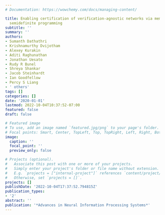 ```yaml
---
# Documentation: https://wowchemy.com/docs/managing-content/

title: Enabling certification of verification-agnostic networks via memory-efficient
  semidefinite programming
subtitle: ''
summary: ''
authors:
- Sumanth Dathathri
- Krishnamurthy Dvijotham
- Alexey Kurakin
- Aditi Raghunathan
- Jonathan Uesato
- Rudy R Bunel
- Shreya Shankar
- Jacob Steinhardt
- Ian Goodfellow
- Percy S Liang
- ' others'
tags: []
categories: []
date: '2020-01-01'
lastmod: 2022-10-04T10:37:52-07:00
featured: false
draft: false

# Featured image
# To use, add an image named `featured.jpg/png` to your page's folder.
# Focal points: Smart, Center, TopLeft, Top, TopRight, Left, Right, BottomLeft, Bottom, BottomRight.
image:
  caption: ''
  focal_point: ''
  preview_only: false

# Projects (optional).
#   Associate this post with one or more of your projects.
#   Simply enter your project's folder or file name without extension.
#   E.g. `projects = ["internal-project"]` references `content/project/deep-learning/index.md`.
#   Otherwise, set `projects = []`.
projects: []
publishDate: '2022-10-04T17:37:52.794815Z'
publication_types:
- '2'
abstract: ''
publication: '*Advances in Neural Information Processing Systems*'
---
```

